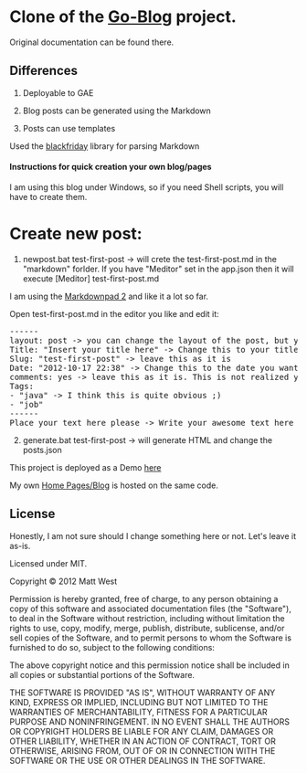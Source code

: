 # Clone of the [Go-Blog](https://github.com/matt-west/go-blog) project.

Original documentation can be found there.

## Differences

1) Deployable to GAE

2) Blog posts can be generated using the Markdown

3) Posts can use templates

Used the [blackfriday](https://github.com/russross/blackfriday) library for parsing Markdown

#### Instructions for quick creation your own blog/pages

I am using this blog under Windows, so if you need Shell scripts, you will have to create them.

# Create new post: 

1) newpost.bat test-first-post -> will crete the test-first-post.md in the "markdown" forlder.
If you have "Meditor" set in the app.json then it will execute [Meditor] test-first-post.md

I am using the [Markdownpad 2](http://markdownpad.com/) and like it a lot so far.

Open test-first-post.md in the editor you like and edit it:

<pre>
------
layout: post -> you can change the layout of the post, but you will have to create your own templte then
Title: "Insert your title here" -> Change this to your title
Slug: "test-first-post" -> leave this as it is
Date: "2012-10-17 22:38" -> Change this to the date you want to be shown. Probably I will add this automatically later
comments: yes -> leave this as it is. This is not realized yet. 
Tags:
- "java" -> I think this is quite obvious ;)
- "job"
------
Place your text here please -> Write your awesome text here
</pre>

2) generate.bat test-first-post -> will generate HTML and change the posts.json

This project is deployed as a Demo [here](http://go-blog-gae.appspot.com/)

My own [Home Pages/Blog](http://konakov.info) is hosted on the same code.

## License

Honestly, I am not sure should I change something here or not. Let's leave it as-is.

Licensed under MIT.

Copyright &copy; 2012 Matt West

Permission is hereby granted, free of charge, to any person obtaining a copy of this software and associated documentation files (the "Software"), to deal in the Software without restriction, including without limitation the rights to use, copy, modify, merge, publish, distribute, sublicense, and/or sell copies of the Software, and to permit persons to whom the Software is furnished to do so, subject to the following conditions:

The above copyright notice and this permission notice shall be included in all copies or substantial portions of the Software.

THE SOFTWARE IS PROVIDED "AS IS", WITHOUT WARRANTY OF ANY KIND, EXPRESS OR IMPLIED, INCLUDING BUT NOT LIMITED TO THE WARRANTIES OF MERCHANTABILITY, FITNESS FOR A PARTICULAR PURPOSE AND NONINFRINGEMENT. IN NO EVENT SHALL THE AUTHORS OR COPYRIGHT HOLDERS BE LIABLE FOR ANY CLAIM, DAMAGES OR OTHER LIABILITY, WHETHER IN AN ACTION OF CONTRACT, TORT OR OTHERWISE, ARISING FROM, OUT OF OR IN CONNECTION WITH THE SOFTWARE OR THE USE OR OTHER DEALINGS IN THE SOFTWARE.
